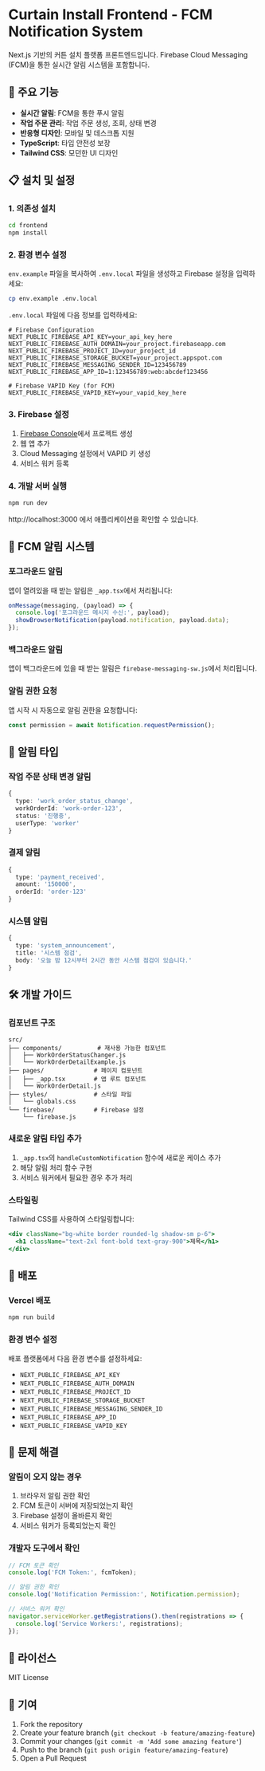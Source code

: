 # Curtain Install Frontend - FCM Notification System

Next.js 기반의 커튼 설치 플랫폼 프론트엔드입니다. Firebase Cloud Messaging (FCM)을 통한 실시간 알림 시스템을 포함합니다.

## 🚀 주요 기능

- **실시간 알림**: FCM을 통한 푸시 알림
- **작업 주문 관리**: 작업 주문 생성, 조회, 상태 변경
- **반응형 디자인**: 모바일 및 데스크톱 지원
- **TypeScript**: 타입 안전성 보장
- **Tailwind CSS**: 모던한 UI 디자인

## 📋 설치 및 설정

### 1. 의존성 설치

```bash
cd frontend
npm install
```

### 2. 환경 변수 설정

`env.example` 파일을 복사하여 `.env.local` 파일을 생성하고 Firebase 설정을 입력하세요:

```bash
cp env.example .env.local
```

`.env.local` 파일에 다음 정보를 입력하세요:

```env
# Firebase Configuration
NEXT_PUBLIC_FIREBASE_API_KEY=your_api_key_here
NEXT_PUBLIC_FIREBASE_AUTH_DOMAIN=your_project.firebaseapp.com
NEXT_PUBLIC_FIREBASE_PROJECT_ID=your_project_id
NEXT_PUBLIC_FIREBASE_STORAGE_BUCKET=your_project.appspot.com
NEXT_PUBLIC_FIREBASE_MESSAGING_SENDER_ID=123456789
NEXT_PUBLIC_FIREBASE_APP_ID=1:123456789:web:abcdef123456

# Firebase VAPID Key (for FCM)
NEXT_PUBLIC_FIREBASE_VAPID_KEY=your_vapid_key_here
```

### 3. Firebase 설정

1. [Firebase Console](https://console.firebase.google.com/)에서 프로젝트 생성
2. 웹 앱 추가
3. Cloud Messaging 설정에서 VAPID 키 생성
4. 서비스 워커 등록

### 4. 개발 서버 실행

```bash
npm run dev
```

http://localhost:3000 에서 애플리케이션을 확인할 수 있습니다.

## 🔔 FCM 알림 시스템

### 포그라운드 알림

앱이 열려있을 때 받는 알림은 `_app.tsx`에서 처리됩니다:

```typescript
onMessage(messaging, (payload) => {
  console.log('포그라운드 메시지 수신:', payload);
  showBrowserNotification(payload.notification, payload.data);
});
```

### 백그라운드 알림

앱이 백그라운드에 있을 때 받는 알림은 `firebase-messaging-sw.js`에서 처리됩니다.

### 알림 권한 요청

앱 시작 시 자동으로 알림 권한을 요청합니다:

```typescript
const permission = await Notification.requestPermission();
```

## 📱 알림 타입

### 작업 주문 상태 변경 알림

```typescript
{
  type: 'work_order_status_change',
  workOrderId: 'work-order-123',
  status: '진행중',
  userType: 'worker'
}
```

### 결제 알림

```typescript
{
  type: 'payment_received',
  amount: '150000',
  orderId: 'order-123'
}
```

### 시스템 알림

```typescript
{
  type: 'system_announcement',
  title: '시스템 점검',
  body: '오늘 밤 12시부터 2시간 동안 시스템 점검이 있습니다.'
}
```

## 🛠️ 개발 가이드

### 컴포넌트 구조

```
src/
├── components/          # 재사용 가능한 컴포넌트
│   ├── WorkOrderStatusChanger.js
│   └── WorkOrderDetailExample.js
├── pages/              # 페이지 컴포넌트
│   ├── _app.tsx        # 앱 루트 컴포넌트
│   └── WorkOrderDetail.js
├── styles/             # 스타일 파일
│   └── globals.css
└── firebase/           # Firebase 설정
    └── firebase.js
```

### 새로운 알림 타입 추가

1. `_app.tsx`의 `handleCustomNotification` 함수에 새로운 케이스 추가
2. 해당 알림 처리 함수 구현
3. 서비스 워커에서 필요한 경우 추가 처리

### 스타일링

Tailwind CSS를 사용하여 스타일링합니다:

```jsx
<div className="bg-white border rounded-lg shadow-sm p-6">
  <h1 className="text-2xl font-bold text-gray-900">제목</h1>
</div>
```

## 🚀 배포

### Vercel 배포

```bash
npm run build
```

### 환경 변수 설정

배포 플랫폼에서 다음 환경 변수를 설정하세요:

- `NEXT_PUBLIC_FIREBASE_API_KEY`
- `NEXT_PUBLIC_FIREBASE_AUTH_DOMAIN`
- `NEXT_PUBLIC_FIREBASE_PROJECT_ID`
- `NEXT_PUBLIC_FIREBASE_STORAGE_BUCKET`
- `NEXT_PUBLIC_FIREBASE_MESSAGING_SENDER_ID`
- `NEXT_PUBLIC_FIREBASE_APP_ID`
- `NEXT_PUBLIC_FIREBASE_VAPID_KEY`

## 🔧 문제 해결

### 알림이 오지 않는 경우

1. 브라우저 알림 권한 확인
2. FCM 토큰이 서버에 저장되었는지 확인
3. Firebase 설정이 올바른지 확인
4. 서비스 워커가 등록되었는지 확인

### 개발자 도구에서 확인

```javascript
// FCM 토큰 확인
console.log('FCM Token:', fcmToken);

// 알림 권한 확인
console.log('Notification Permission:', Notification.permission);

// 서비스 워커 확인
navigator.serviceWorker.getRegistrations().then(registrations => {
  console.log('Service Workers:', registrations);
});
```

## 📄 라이선스

MIT License

## 🤝 기여

1. Fork the repository
2. Create your feature branch (`git checkout -b feature/amazing-feature`)
3. Commit your changes (`git commit -m 'Add some amazing feature'`)
4. Push to the branch (`git push origin feature/amazing-feature`)
5. Open a Pull Request 